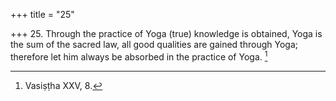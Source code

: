 +++
title = "25"

+++
25. Through the practice of Yoga (true) knowledge is obtained, Yoga is the sum of the sacred law, all good qualities are gained through Yoga; therefore let him always be absorbed in the practice of Yoga. [^12] 


[^12]:  Vasiṣṭha XXV, 8.
